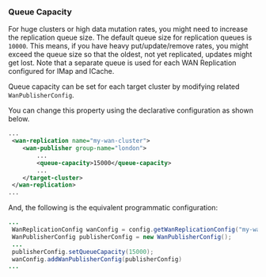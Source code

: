 
### Queue Capacity

For huge clusters or high data mutation rates, you might need to increase the replication queue size. The default queue
size for replication queues is `10000`. This means, if you have heavy put/update/remove rates, you might exceed the queue size
so that the oldest, not yet replicated, updates might get lost. Note that a separate queue is used for each WAN Replication configured for IMap and ICache.
 
Queue capacity can be set for each target cluster by modifying related `WanPublisherConfig`.

You can change this property using the declarative configuration as shown below.

```xml
...
 <wan-replication name="my-wan-cluster">
    <wan-publisher group-name="london">
        ...
        <queue-capacity>15000</queue-capacity>
        ...
    </target-cluster>
 </wan-replication>
...
```

And, the following is the equivalent programmatic configuration:

```java
...
 WanReplicationConfig wanConfig = config.getWanReplicationConfig("my-wan-cluster");
 WanPublisherConfig publisherConfig = new WanPublisherConfig();
 ...
 publisherConfig.setQueueCapacity(15000);
 wanConfig.addWanPublisherConfig(publisherConfig)
...
``` 

